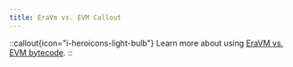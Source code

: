 ```yaml
---
title: EraVm vs. EVM Callout
---
```

::callout{icon="i-heroicons-light-bulb"}
Learn more about using [EraVM vs. EVM bytecode](/zksync-protocol/evm-interpreter/overview).
::
